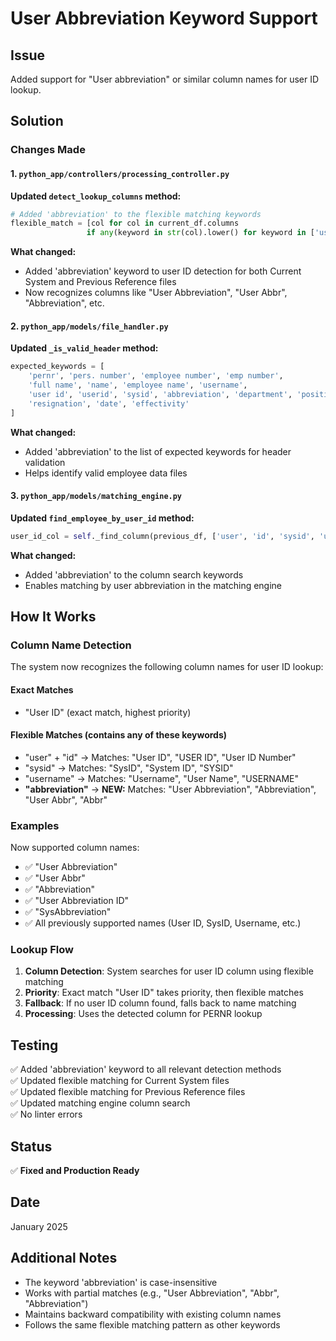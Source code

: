 # User Abbreviation Keyword Support

## Issue
Added support for "User abbreviation" or similar column names for user ID lookup.

## Solution

### Changes Made

#### 1. `python_app/controllers/processing_controller.py`
**Updated `detect_lookup_columns` method:**
```python
# Added 'abbreviation' to the flexible matching keywords
flexible_match = [col for col in current_df.columns 
                 if any(keyword in str(col).lower() for keyword in ['user', 'id', 'sysid', 'username', 'abbreviation'])]
```

**What changed:**
- Added 'abbreviation' keyword to user ID detection for both Current System and Previous Reference files
- Now recognizes columns like "User Abbreviation", "User Abbr", "Abbreviation", etc.

#### 2. `python_app/models/file_handler.py`
**Updated `_is_valid_header` method:**
```python
expected_keywords = [
    'pernr', 'pers. number', 'employee number', 'emp number',
    'full name', 'name', 'employee name', 'username',
    'user id', 'userid', 'sysid', 'abbreviation', 'department', 'position',
    'resignation', 'date', 'effectivity'
]
```

**What changed:**
- Added 'abbreviation' to the list of expected keywords for header validation
- Helps identify valid employee data files

#### 3. `python_app/models/matching_engine.py`
**Updated `find_employee_by_user_id` method:**
```python
user_id_col = self._find_column(previous_df, ['user', 'id', 'sysid', 'username', 'abbreviation'])
```

**What changed:**
- Added 'abbreviation' to the column search keywords
- Enables matching by user abbreviation in the matching engine

## How It Works

### Column Name Detection

The system now recognizes the following column names for user ID lookup:

#### Exact Matches
- "User ID" (exact match, highest priority)

#### Flexible Matches (contains any of these keywords)
- "user" + "id" → Matches: "User ID", "USER ID", "User ID Number"
- "sysid" → Matches: "SysID", "System ID", "SYSID"
- "username" → Matches: "Username", "User Name", "USERNAME"
- **"abbreviation"** → **NEW:** Matches: "User Abbreviation", "Abbreviation", "User Abbr", "Abbr"

### Examples

Now supported column names:
- ✅ "User Abbreviation"
- ✅ "User Abbr"
- ✅ "Abbreviation"
- ✅ "User Abbreviation ID"
- ✅ "SysAbbreviation"
- ✅ All previously supported names (User ID, SysID, Username, etc.)

### Lookup Flow

1. **Column Detection**: System searches for user ID column using flexible matching
2. **Priority**: Exact match "User ID" takes priority, then flexible matches
3. **Fallback**: If no user ID column found, falls back to name matching
4. **Processing**: Uses the detected column for PERNR lookup

## Testing
✅ Added 'abbreviation' keyword to all relevant detection methods  
✅ Updated flexible matching for Current System files  
✅ Updated flexible matching for Previous Reference files  
✅ Updated matching engine column search  
✅ No linter errors  

## Status
✅ **Fixed and Production Ready**

## Date
January 2025

## Additional Notes
- The keyword 'abbreviation' is case-insensitive
- Works with partial matches (e.g., "User Abbreviation", "Abbr", "Abbreviation")
- Maintains backward compatibility with existing column names
- Follows the same flexible matching pattern as other keywords

